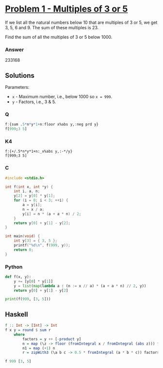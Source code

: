 
# [Problem 1 - Multiples of 3 or 5](https://projecteuler.net/problem=1)

If we list all the natural numbers below 10 that are multiples of 3 or 5, we get 3, 5, 6 and 9. The sum of these multiples is 23.

Find the sum of all the multiples of 3 or 5 below 1000.

### Answer

233168

## Solutions

Parameters:
* `x` - Maximum number, i.e., below 1000 so `x = 999`.
* `y` - Factors, i.e., 3 & 5.

### Q

```q
f:{sum .5*n*y*1+n:floor x%abs y,:neg prd y}
f[999;3 5]
```

### K4

```k
f:{+/.5*n*y*1+n:_x%abs y,:-*/y}
f[999;3 5]
```

### C

```c
#include <stdio.h>

int f(int x, int *y) {
    int i, a, n;
    y[2] = y[0] * y[1];   
    for (i = 0; i < 3; ++i) {
        a = y[i];
        n = x / a;
        y[i] = n * (a + a * n) / 2;
    }
    return y[0] + y[1] - y[2];
}

int main(void) { 
    int y[3] = { 3, 5 };
    printf("%d\n", f(999, y)); 
    return 0; 
}
```

### Python

```python
def f(x, y):
    y += [y[0] * y[1]]
    y = list(map(lambda a : (n := x // a) * (a + a * n) // 2, y))
    return y[0] + y[1] - y[2]

print(f(999, [3, 5]))
```

## Haskell

```haskell
f :: Int -> [Int] -> Int
f x y = round $ sum r
    where
        factors = y ++ [-product y]
        n = map (\z -> floor (fromIntegral x / fromIntegral (abs z))) factors
        n1 = map (+1) n
        r = zipWith3 (\a b c -> 0.5 * fromIntegral (a * b * c)) factors n1 n

f 999 [3, 5]
```
